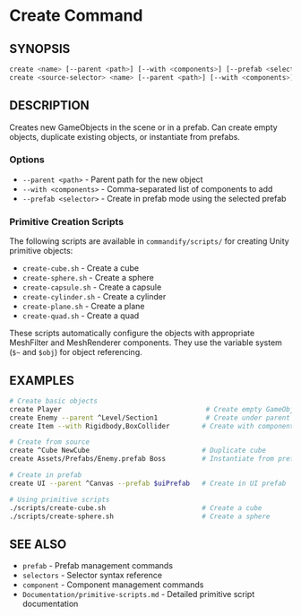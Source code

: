# Create Command

## SYNOPSIS
```bash
create <name> [--parent <path>] [--with <components>] [--prefab <selector>]
create <source-selector> <name> [--parent <path>] [--with <components>] [--prefab <selector>]
```

## DESCRIPTION
Creates new GameObjects in the scene or in a prefab. Can create empty objects, duplicate existing objects, or instantiate from prefabs.

### Options
- `--parent <path>` - Parent path for the new object
- `--with <components>` - Comma-separated list of components to add
- `--prefab <selector>` - Create in prefab mode using the selected prefab

### Primitive Creation Scripts
The following scripts are available in `commandify/scripts/` for creating Unity primitive objects:
- `create-cube.sh` - Create a cube
- `create-sphere.sh` - Create a sphere
- `create-capsule.sh` - Create a capsule
- `create-cylinder.sh` - Create a cylinder
- `create-plane.sh` - Create a plane
- `create-quad.sh` - Create a quad

These scripts automatically configure the objects with appropriate MeshFilter and MeshRenderer components. They use the variable system (`$~` and `$obj`) for object referencing.

## EXAMPLES
```bash
# Create basic objects
create Player                                    # Create empty GameObject
create Enemy --parent ^Level/Section1            # Create under parent
create Item --with Rigidbody,BoxCollider        # Create with components

# Create from source
create ^Cube NewCube                            # Duplicate cube
create Assets/Prefabs/Enemy.prefab Boss         # Instantiate from prefab

# Create in prefab
create UI --parent ^Canvas --prefab $uiPrefab   # Create in UI prefab

# Using primitive scripts
./scripts/create-cube.sh                        # Create a cube
./scripts/create-sphere.sh                      # Create a sphere
```

## SEE ALSO
- `prefab` - Prefab management commands
- `selectors` - Selector syntax reference
- `component` - Component management commands
- `Documentation/primitive-scripts.md` - Detailed primitive script documentation
